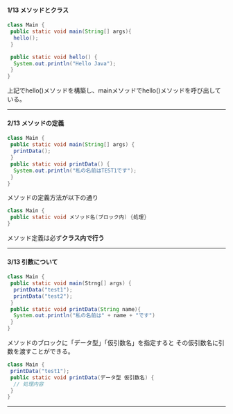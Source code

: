 #### 1/13 メソッドとクラス
```java
class Main {
 public static void main(String[] args){
  hello();
 }

 public static void hello() {
  System.out.println("Hello Java");
 }
}
```
上記でhello()メソッドを構築し、mainメソッドでhello()メソッドを呼び出している。
***
#### 2/13 メソッドの定義
```java
class Main {
 public static void main(String[] args) {
  printData();
 }
 public static void printData() {
  System.out.println("私の名前はTEST1です");
 }
}
```

メソッドの定義方法が以下の通り
```java
class Main {
 public static void メソッド名(ブロック内) {処理}
}
```
メソッド定義は必ず**クラス内で行う**

***
#### 3/13 引数について
```java
class Main {
 public static void main(Strng[] args) {
  printData("test1");
  printData("test2");
 }
 public static void printData(String name){
  System.out.println("私の名前は" + name + "です")
 }
}
```

メソッドのブロックに「データ型」「仮引数名」を指定すると
その仮引数名に引数を渡すことができる。
```java
class Main {
 printData("test1");
 public static void printData(データ型 仮引数名) {
  // 処理内容
 }
}
```
***
